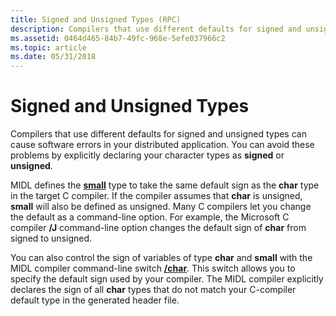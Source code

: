 ```yaml
---
title: Signed and Unsigned Types (RPC)
description: Compilers that use different defaults for signed and unsigned types can cause software errors in your distributed application.
ms.assetid: 0464d465-84b7-49fc-968e-5efe037966c2
ms.topic: article
ms.date: 05/31/2018
---
```


# Signed and Unsigned Types

Compilers that use different defaults for signed and unsigned types can cause software errors in your distributed application. You can avoid these problems by explicitly declaring your character types as **signed** or **unsigned**.

MIDL defines the [**small**](https://docs.microsoft.com/windows/desktop/Midl/small) type to take the same default sign as the **char** type in the target C compiler. If the compiler assumes that **char** is unsigned, **small** will also be defined as unsigned. Many C compilers let you change the default as a command-line option. For example, the Microsoft C compiler **/J** command-line option changes the default sign of **char** from signed to unsigned.

You can also control the sign of variables of type **char** and **small** with the MIDL compiler command-line switch [**/char**](https://docs.microsoft.com/windows/desktop/Midl/-char). This switch allows you to specify the default sign used by your compiler. The MIDL compiler explicitly declares the sign of all **char** types that do not match your C-compiler default type in the generated header file.

 

 




